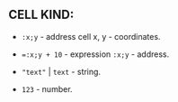 ## CELL KIND:
 * `:x;y` - address cell x, y - coordinates.

 * `=:x;y + 10` - expression `:x;y` - address.
 
 * `"text"` | `text` - string.
 
 * `123` - number.
